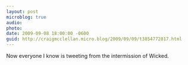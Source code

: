 ```yaml
---
layout: post
microblog: true
audio: 
photo: 
date: 2009-09-08 18:00:00 -0600
guid: http://craigmcclellan.micro.blog/2009/09/09/t3854772817.html
---
```

Now everyone I know is tweeting from the intermission of Wicked.
